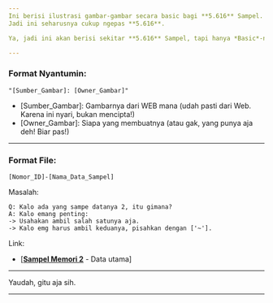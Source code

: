 ```yaml
---
Ini berisi ilustrasi gambar-gambar secara basic bagi **5.616** Sampel. <br>
Jadi ini seharusnya cukup ngepas **5.616**.

Ya, jadi ini akan berisi sekitar **5.616** Sampel, tapi hanya *Basic*-nya aja.

---
```

### Format Nyantumin:
```
"[Sumber_Gambar]: [Owner_Gambar]"
```
- [Sumber_Gambar]: Gambarnya dari WEB mana (udah pasti dari Web. Karena ini nyari, bukan mencipta!)
- [Owner_Gambar]: Siapa yang membuatnya (atau gak, yang punya aja deh! Biar pas!)
---
### Format File:
```
[Nomor_ID]-[Nama_Data_Sampel]
```
Masalah:
```
Q: Kalo ada yang sampe datanya 2, itu gimana?
A: Kalo emang penting:
-> Usahakan ambil salah satunya aja.
-> Kalo emg harus ambil keduanya, pisahkan dengan ['~'].
```
Link:
- [[**Sampel Memori 2**](https://docs.google.com/spreadsheets/d/1zLfmoWbyX3uObGxpigM-m-7OviPcki7hWT1SjPG9ZI8/edit?usp=sharing) - Data utama]

---
Yaudah, gitu aja sih.

---
